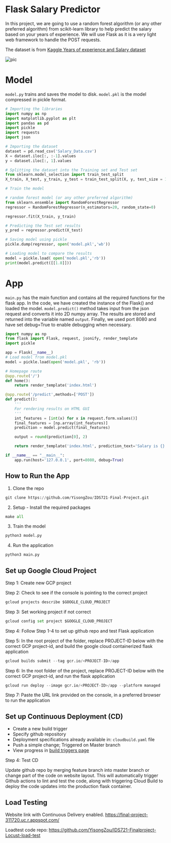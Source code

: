 # Flask Salary Predictor
In this project, we are going to use a random forest algorithm (or any other preferred algorithm) from scikit-learn library to help predict the salary based on your years of experience. We will use Flask as it is a very light web framework to handle the POST requests.

The dataset is from [Kaggle Years of experience and Salary dataset](https://www.kaggle.com/rohankayan/years-of-experience-and-salary-dataset)

![pic](https://github.com/YisongZou/IDS721-Final-Project/blob/main/Screen%20Shot%202021-04-22%20at%201.42.12%20AM.png)


# Model
`model.py` trains and saves the model to disk.
`model.pkl` is the model compressed in pickle format.

```python
# Importing the libraries
import numpy as np
import matplotlib.pyplot as plt
import pandas as pd
import pickle
import requests
import json

# Importing the dataset
dataset = pd.read_csv('Salary_Data.csv')
X = dataset.iloc[:, :-1].values
y = dataset.iloc[:, 1].values

# Splitting the dataset into the Training set and Test set
from sklearn.model_selection import train_test_split
X_train, X_test, y_train, y_test = train_test_split(X, y, test_size = 1/3, random_state = 0)

# Train the model

# random forest model (or any other preferred algorithm)
from sklearn.ensemble import RandomForestRegressor
regressor = RandomForestRegressor(n_estimators=20, random_state=0)

regressor.fit(X_train, y_train)

# Predicting the Test set results
y_pred = regressor.predict(X_test)

# Saving model using pickle
pickle.dump(regressor, open('model.pkl','wb'))

# Loading model to compare the results
model = pickle.load( open('model.pkl','rb'))
print(model.predict([[1.8]]))
```

# App
`main.py` has the main function and contains all the required functions for the flask app. In the code, we have created the instance of the Flask() and loaded the model. `model.predict()` method takes input from the json request and converts it into 2D numpy array. The results are stored and returned into the variable named `output`. Finally, we used port 8080 and have set debug=True to enable debugging when necessary.

```python
import numpy as np
from flask import Flask, request, jsonify, render_template
import pickle

app = Flask(__name__)
# Load model from model.pkl
model = pickle.load(open('model.pkl', 'rb'))

# Homepage route
@app.route('/')
def home():
    return render_template('index.html')

@app.route('/predict',methods=['POST'])
def predict():
    '''
    For rendering results on HTML GUI
    '''
    int_features = [int(x) for x in request.form.values()]
    final_features = [np.array(int_features)]
    prediction = model.predict(final_features)

    output = round(prediction[0], 2)

    return render_template('index.html', prediction_text='Salary is {}'.format(output))

if __name__ == "__main__":
    app.run(host='127.0.0.1', port=8080, debug=True)
```


## How to Run the App

1) Clone the repo
```python
git clone https://github.com/YisongZou/IDS721-Final-Project.git
```
2) Setup - Install the required packages
```python
make all
```
3) Train the model
```python
python3 model.py
```
4) Run the application
```python
python3 main.py
```

## Set up Google Cloud Project
Step 1: Create new GCP project

Step 2: Check to see if the console is pointing to the correct project
```python
gcloud projects describe $GOOGLE_CLOUD_PROJECT
```

Step 3: Set working project if not correct
```python
gcloud config set project $GOOGLE_CLOUD_PROJECT
```

Step 4: Follow Step 1-4 to set up github repo and test Flask application

Step 5: In the root project of the folder, replace PROJECT-ID below with the correct GCP project-id, and build the google cloud containerized flask application
```python
gcloud builds submit --tag gcr.io/<PROJECT-ID>/app
```

Step 6: In the root folder of the project, replace PROJECT-ID below with the correct GCP project-id, and run the flask application
```python
gcloud run deploy --image gcr.io/<PROJECT-ID>/app --platform managed
```

Step 7: Paste the URL link provided on the console, in a preferred browser to run the application


## Set up Continuous Deployment (CD)
- Create a new build trigger
- Specify github repository
- Deployment specifications already available in: `cloudbuild.yaml` file
- Push a simple change; Triggered on Master branch
- View progress in [build triggers page](https://console.cloud.google.com/cloud-build/triggers)

Step 4: Test CD

Update github repo by merging feature branch into master branch or change part of the code on website layout. This will automatically trigger Github actions to lint and test the code, along with triggering Cloud Build to deploy the code updates into the production flask container. 


## Load Testing

Website link with Continuous Delivery enabled.
https://final-project-311720.uc.r.appspot.com/

Loadtest code repo: https://github.com/YisongZou/IDS721-Finalproject-Locust-load-test


